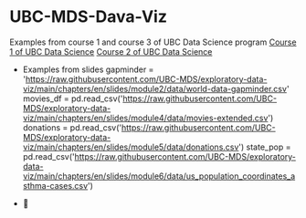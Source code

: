 # UBC-MDS-Dava-Viz

Examples from 
course 1 and course 3 of UBC Data Science program
<a href = 'https://prog-learn.mds.ubc.ca/'> Course 1 of UBC Data Science</a>
<a href = 'https://viz-learn.mds.ubc.ca/'> Course 2 of UBC Data Science</a>

* Examples from slides
gapminder = 'https://raw.githubusercontent.com/UBC-MDS/exploratory-data-viz/main/chapters/en/slides/module2/data/world-data-gapminder.csv'
movies_df = pd.read_csv('https://raw.githubusercontent.com/UBC-MDS/exploratory-data-viz/main/chapters/en/slides/module4/data/movies-extended.csv')
donations = pd.read_csv('https://raw.githubusercontent.com/UBC-MDS/exploratory-data-viz/main/chapters/en/slides/module5/data/donations.csv')
state_pop = pd.read_csv('https://raw.githubusercontent.com/UBC-MDS/exploratory-data-viz/main/chapters/en/slides/module6/data/us_population_coordinates_asthma-cases.csv')

- 🐧
